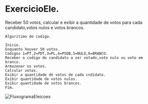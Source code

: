 # ExercicioEle.
Receber 50 votos, calcular e exibir a quantidade de votos para cada candidato,votos nulos e votos brancos.
```
Algoritimo do codigo.

Inicio.
Enquanto houver 50 votos.
Codigos 1=PT,2=PDT,3=PL,4=PSDB,5=NULO,6=BRANCO.
Receber o codigo do candidato a ser votado,voto nulo ou voto em branco.
Armazenar os votos.
Calcular votos.
Exibir a quantidade de votos de cada cndidato.
Exibir quantidade de votos nulos.
Exibir quantidade de votos brancos.
Fim.
```
![FluxogramaEleicoes](https://user-images.githubusercontent.com/103974210/169720835-e9d16041-eae4-4002-a053-10d574106b74.png)



